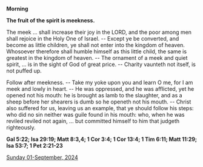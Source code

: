 **Morning**

**The fruit of the spirit is meekness.**
 
The meek ... shall increase their joy in the LORD, and the poor among men shall rejoice in the Holy One of Israel. -- Except ye be converted, and become as little children, ye shall not enter into the kingdom of heaven. Whosoever therefore shall humble himself as this little child, the same is greatest in the kingdom of heaven. -- The ornament of a meek and quiet spirit, ... is in the sight of God of great price. -- Charity vaunteth not itself, is not puffed up.
 
Follow after meekness. -- Take my yoke upon you and learn O me, for I am meek and lowly in heart. -- He was oppressed, and he was afflicted, yet he opened not his mouth: he is brought as lamb to the slaughter, and as a sheep before her shearers is dumb so he openeth not his mouth. -- Christ also suffered for us, leaving us an example, that ye should follow his steps: who did no sin neither was guile found in his mouth: who, when he was reviled reviled not again, ... but committed himself to him that judgeth righteously.  

**Gal 5:22; Isa 29:19; Matt 8:3,4; 1 Cor 3:4; 1 Cor 13:4; 1 Tim 6:11; Matt 11:29; Isa 53:7; 1 Pet 2:21-23**

[Sunday 01-September, 2024](https://t.me/daily_light)

